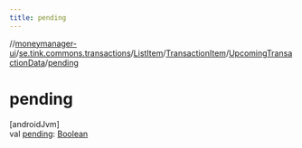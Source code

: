 ```yaml
---
title: pending
---
```

//[moneymanager-ui](../../../../../index.html)/[se.tink.commons.transactions](../../../index.html)/[ListItem](../../index.html)/[TransactionItem](../index.html)/[UpcomingTransactionData](index.html)/[pending](pending.html)



# pending



[androidJvm]\
val [pending](pending.html): [Boolean](https://kotlinlang.org/api/latest/jvm/stdlib/kotlin/-boolean/index.html)




